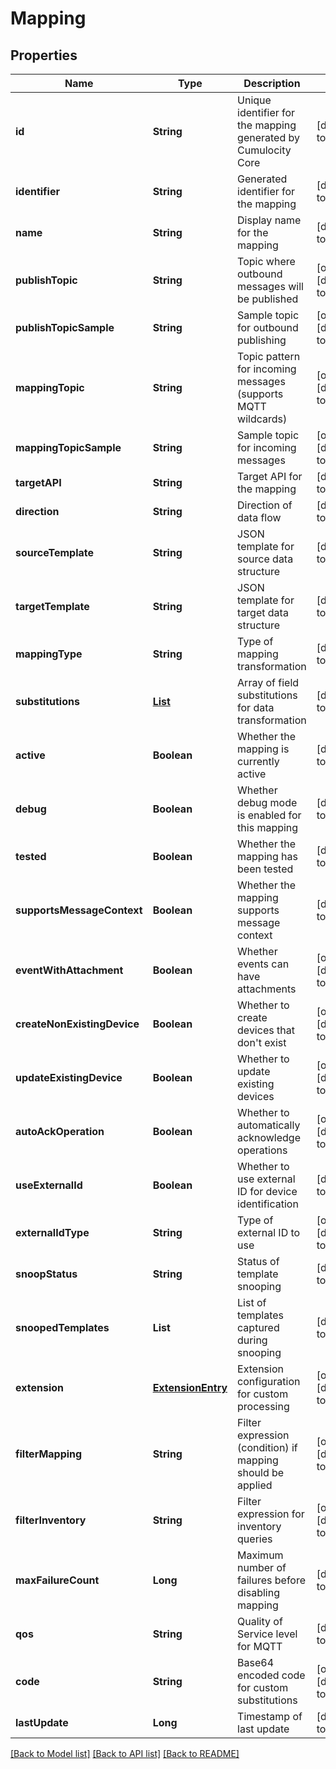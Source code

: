 # Mapping
## Properties

| Name | Type | Description | Notes |
|------------ | ------------- | ------------- | -------------|
| **id** | **String** | Unique identifier for the mapping generated by Cumulocity Core | [default to null] |
| **identifier** | **String** | Generated identifier for the mapping | [default to null] |
| **name** | **String** | Display name for the mapping | [default to null] |
| **publishTopic** | **String** | Topic where outbound messages will be published | [optional] [default to null] |
| **publishTopicSample** | **String** | Sample topic for outbound publishing | [optional] [default to null] |
| **mappingTopic** | **String** | Topic pattern for incoming messages (supports MQTT wildcards) | [optional] [default to null] |
| **mappingTopicSample** | **String** | Sample topic for incoming messages | [optional] [default to null] |
| **targetAPI** | **String** | Target API for the mapping | [default to null] |
| **direction** | **String** | Direction of data flow | [default to null] |
| **sourceTemplate** | **String** | JSON template for source data structure | [default to null] |
| **targetTemplate** | **String** | JSON template for target data structure | [default to null] |
| **mappingType** | **String** | Type of mapping transformation | [default to null] |
| **substitutions** | [**List**](Substitution.md) | Array of field substitutions for data transformation | [default to null] |
| **active** | **Boolean** | Whether the mapping is currently active | [default to null] |
| **debug** | **Boolean** | Whether debug mode is enabled for this mapping | [default to null] |
| **tested** | **Boolean** | Whether the mapping has been tested | [default to null] |
| **supportsMessageContext** | **Boolean** | Whether the mapping supports message context | [default to null] |
| **eventWithAttachment** | **Boolean** | Whether events can have attachments | [optional] [default to null] |
| **createNonExistingDevice** | **Boolean** | Whether to create devices that don&#39;t exist | [optional] [default to null] |
| **updateExistingDevice** | **Boolean** | Whether to update existing devices | [optional] [default to null] |
| **autoAckOperation** | **Boolean** | Whether to automatically acknowledge operations | [optional] [default to null] |
| **useExternalId** | **Boolean** | Whether to use external ID for device identification | [default to null] |
| **externalIdType** | **String** | Type of external ID to use | [optional] [default to null] |
| **snoopStatus** | **String** | Status of template snooping | [default to null] |
| **snoopedTemplates** | **List** | List of templates captured during snooping | [default to null] |
| **extension** | [**ExtensionEntry**](ExtensionEntry.md) | Extension configuration for custom processing | [optional] [default to null] |
| **filterMapping** | **String** | Filter expression (condition) if mapping should be applied | [optional] [default to null] |
| **filterInventory** | **String** | Filter expression for inventory queries | [optional] [default to null] |
| **maxFailureCount** | **Long** | Maximum number of failures before disabling mapping | [default to null] |
| **qos** | **String** | Quality of Service level for MQTT | [default to null] |
| **code** | **String** | Base64 encoded code for custom substitutions | [optional] [default to null] |
| **lastUpdate** | **Long** | Timestamp of last update | [default to null] |

[[Back to Model list]](../README.md#documentation-for-models) [[Back to API list]](../README.md#documentation-for-api-endpoints) [[Back to README]](../README.md)


